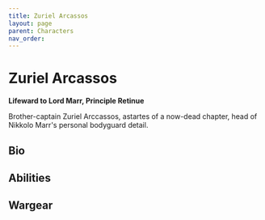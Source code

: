 ```yaml
---
title: Zuriel Arcassos
layout: page
parent: Characters
nav_order: 
---
```

# Zuriel Arcassos
**Lifeward to Lord Marr, Principle Retinue**  

Brother-captain Zuriel Arccassos, astartes of a now-dead chapter, head of Nikkolo Marr's personal bodyguard detail.

## Bio


## Abilities


## Wargear
